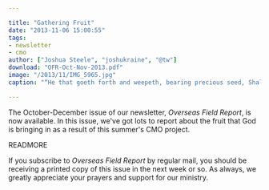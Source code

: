 ```yaml
---

title: "Gathering Fruit"
date: "2013-11-06 15:00:55"
tags:
- newsletter
- cmo
author: ["Joshua Steele", "joshukraine", "@tw"]
download: "OFR-Oct-Nov-2013.pdf"
image: "/2013/11/IMG_5965.jpg"
caption: "“He that goeth forth and weepeth, bearing precious seed, Shall doubtless come again with rejoicing, bringing his sheaves with him.” (Psalm 126:6)"

---
```


The October-December issue of our newsletter, *Overseas Field Report*, is now available. In this issue, we've got lots to report about the fruit that God is bringing in as a result of this summer's CMO project.

READMORE

If you subscribe to *Overseas Field Report* by regular mail, you should be receiving a printed copy of this issue in the next week or so. As always, we greatly appreciate your prayers and support for our ministry.
